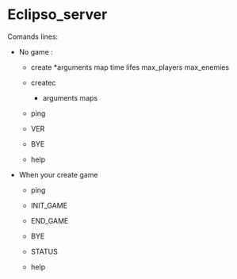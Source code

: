# Eclipso_server


Comands lines:

* No game : 

  * create
    *arguments map time lifes max_players max_enemies

  * createc
    * arguments maps

  * ping

  * VER

  * BYE

  * help

* When your create game

  * ping

  * INIT_GAME

  * END_GAME

  * BYE

  * STATUS

  * help

